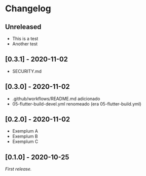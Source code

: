 # Changelog

## Unreleased
- This is a test
- Another test

## [0.3.1] - 2020-11-02
- SECURITY.md

## [0.3.0] - 2020-11-02
- .github/workflows/README.md adicionado
- 05-flutter-build-devel.yml renomeado (era 05-flutter-build.yml)

## [0.2.0] - 2020-11-02
- Exemplum A
- Exemplum B
- Exemplum C

## [0.1.0] - 2020-10-25
_First release._
